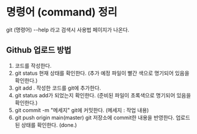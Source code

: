 # 명령어 (command) 정리
git (명령어) --help 라고 검색시 사용법 페이지가 나온다.
 
## Github 업로드 방법
1) 코드를 작성한다.
2) git status
    현재 상태를 확인한다. (추가 예정 파일이 빨간 색으로 명기되어 있음을 확인한다.)
3) git add .
    작성한 코드를 git에 추가한다.
4) git status
    add가 되었는지 확인한다. (준비된 파일이 초록색으로 명기되어 있음을 확인한다.)
5) git commit -m "메세지"
    git에 커밋한다. (메세지 : 작업 내용)
6) git push origin main(master)
    git 저장소에 commit한 내용을 반영한다.
    업로드 된 상태를 확인한다. (done.)